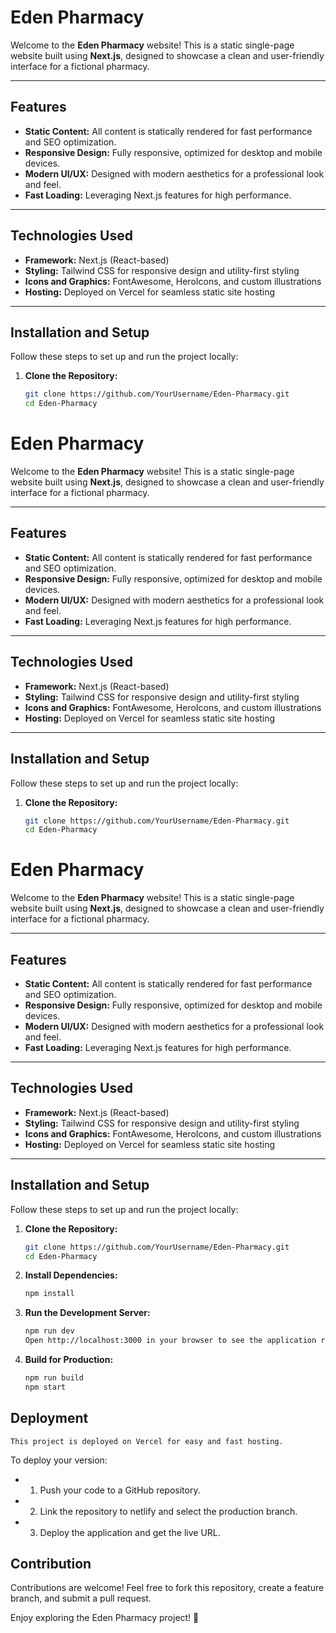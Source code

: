 # Eden Pharmacy

Welcome to the **Eden Pharmacy** website! This is a static single-page website built using **Next.js**, designed to showcase a clean and user-friendly interface for a fictional pharmacy.

---

## Features

- **Static Content:** All content is statically rendered for fast performance and SEO optimization.
- **Responsive Design:** Fully responsive, optimized for desktop and mobile devices.
- **Modern UI/UX:** Designed with modern aesthetics for a professional look and feel.
- **Fast Loading:** Leveraging Next.js features for high performance.

---

## Technologies Used

- **Framework:** Next.js (React-based)
- **Styling:** Tailwind CSS for responsive design and utility-first styling
- **Icons and Graphics:** FontAwesome, HeroIcons, and custom illustrations
- **Hosting:** Deployed on Vercel for seamless static site hosting

---

## Installation and Setup

Follow these steps to set up and run the project locally:

1. **Clone the Repository:**

   ```bash
   git clone https://github.com/YourUsername/Eden-Pharmacy.git
   cd Eden-Pharmacy
   ```

# Eden Pharmacy

Welcome to the **Eden Pharmacy** website! This is a static single-page website built using **Next.js**, designed to showcase a clean and user-friendly interface for a fictional pharmacy.

---

## Features

- **Static Content:** All content is statically rendered for fast performance and SEO optimization.
- **Responsive Design:** Fully responsive, optimized for desktop and mobile devices.
- **Modern UI/UX:** Designed with modern aesthetics for a professional look and feel.
- **Fast Loading:** Leveraging Next.js features for high performance.

---

## Technologies Used

- **Framework:** Next.js (React-based)
- **Styling:** Tailwind CSS for responsive design and utility-first styling
- **Icons and Graphics:** FontAwesome, HeroIcons, and custom illustrations
- **Hosting:** Deployed on Vercel for seamless static site hosting

---

## Installation and Setup

Follow these steps to set up and run the project locally:

1. **Clone the Repository:**

   ```bash
   git clone https://github.com/YourUsername/Eden-Pharmacy.git
   cd Eden-Pharmacy
   ```

# Eden Pharmacy

Welcome to the **Eden Pharmacy** website! This is a static single-page website built using **Next.js**, designed to showcase a clean and user-friendly interface for a fictional pharmacy.

---

## Features

- **Static Content:** All content is statically rendered for fast performance and SEO optimization.
- **Responsive Design:** Fully responsive, optimized for desktop and mobile devices.
- **Modern UI/UX:** Designed with modern aesthetics for a professional look and feel.
- **Fast Loading:** Leveraging Next.js features for high performance.

---

## Technologies Used

- **Framework:** Next.js (React-based)
- **Styling:** Tailwind CSS for responsive design and utility-first styling
- **Icons and Graphics:** FontAwesome, HeroIcons, and custom illustrations
- **Hosting:** Deployed on Vercel for seamless static site hosting

---

## Installation and Setup

Follow these steps to set up and run the project locally:

1. **Clone the Repository:**

   ```bash
   git clone https://github.com/YourUsername/Eden-Pharmacy.git
   cd Eden-Pharmacy

   ```

2. **Install Dependencies:**

   ```bash
   npm install

   ```

3. **Run the Development Server:**

   ```bash
   npm run dev
   Open http://localhost:3000 in your browser to see the application running.

   ```

4. **Build for Production:**
   ```bash
   npm run build
   npm start
   ```

## Deployment

    This project is deployed on Vercel for easy and fast hosting.

To deploy your version:

- 1. Push your code to a GitHub repository.
- 2. Link the repository to netlify and select the production branch.
- 3. Deploy the application and get the live URL.

## Contribution

Contributions are welcome! Feel free to fork this repository, create a feature branch, and submit a pull request.

Enjoy exploring the Eden Pharmacy project! 🚀
